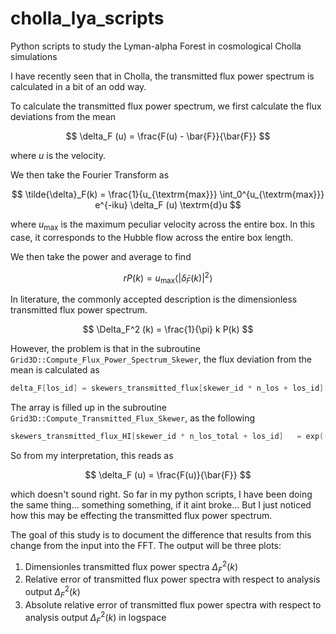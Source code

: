 # cholla_lya_scripts

Python scripts to study the Lyman-alpha Forest in cosmological Cholla simulations

I have recently seen that in Cholla, the transmitted flux power spectrum is calculated in a bit of an odd way.

To calculate the transmitted flux power spectrum, we first calculate the flux deviations from the mean

$$
    \delta_F (u) = \frac{F(u) - \bar{F}}{\bar{F}}
$$

where $u$ is the velocity.

We then take the Fourier Transform as 

$$
    \tilde{\delta}_F(k) = \frac{1}{u_{\textrm{max}}} \int_0^{u_{\textrm{max}}} e^{-iku} \delta_F (u) \textrm{d}u
$$

where $u_{\textrm{max}}$ is the maximum peculiar velocity across the entire box. In this case, it corresponds to the Hubble flow across the entire box length.

We then take the power and average to find

$$r
    P(k) = u_{\textrm{max}} \left\langle \left| \tilde{\delta}_F(k) \right|^2 \right\rangle
$$

In literature, the commonly accepted description is the dimensionless transmitted flux power spectrum.

$$
    \Delta_F^2 (k) = \frac{1}{\pi} k P(k)
$$


However, the problem is that in the subroutine ``Grid3D::Compute_Flux_Power_Spectrum_Skewer``, the flux deviation from the mean is calculated as

```cpp
delta_F[los_id] = skewers_transmitted_flux[skewer_id * n_los + los_id] / Analysis.Flux_mean_HI;
```

The array is filled up in the subroutine ``Grid3D::Compute_Transmitted_Flux_Skewer``, as the following 

```cpp
skewers_transmitted_flux_HI[skewer_id * n_los_total + los_id]   = exp(-full_optical_depth_HI[los_id + n_ghost]);
```

So from my interpretation, this reads as

$$
    \delta_F (u) = \frac{F(u)}{\bar{F}}
$$

which doesn't sound right. So far in my python scripts, I have been doing the same thing... something something, if it aint broke... But I just noticed how this may be effecting the transmitted flux power spectrum. 

The goal of this study is to document the difference that results from this change from the input into the FFT. The output will be three plots:

1. Dimensionles transmitted flux power spectra $\Delta_F^2 (k)$
2. Relative error of transmitted flux power spectra with respect to analysis output $\Delta_F^2 (k)$
3. Absolute relative error of transmitted flux power spectra with respect to analysis output $\Delta_F^2 (k)$ in logspace






